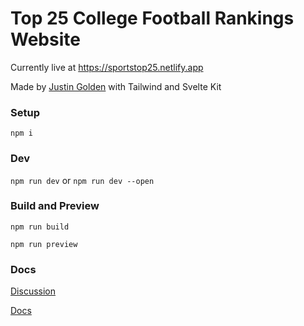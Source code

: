 # Top 25 College Football Rankings Website

Currently live at https://sportstop25.netlify.app

Made by [Justin Golden](https://justingolden.me) with Tailwind and Svelte Kit

### Setup

`npm i`

### Dev

`npm run dev` or `npm run dev --open`

### Build and Preview

`npm run build`

`npm run preview`

### Docs

[Discussion](https://gist.github.com/akeaswaran/b48b02f1c94f873c6655e7129910fc3b)

[Docs](https://www.espn.com/apis/devcenter/docs/rankings.html)
